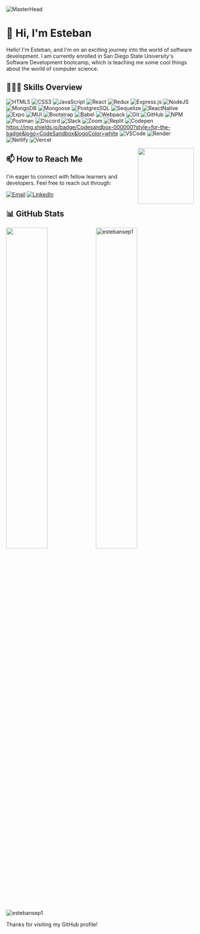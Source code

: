 ![MasterHead](https://user-images.githubusercontent.com/74038190/241765440-80728820-e06b-4f96-9c9e-9df46f0cc0a5.gif)

# 👋 Hi, I'm Esteban

Hello! I'm Esteban, and I'm on an exciting journey into the world of software development. I am currently enrolled in San Diego State University's Software Development bootcamp, which is teaching me some cool things about the world of computer science.

## 🧑🏻‍💻 Skills Overview
![HTML5](https://img.shields.io/badge/html5-%23E34F26.svg?style=for-the-badge&logo=html5&logoColor=white)
![CSS3](https://img.shields.io/badge/css3-%231572B6.svg?style=for-the-badge&logo=css3&logoColor=white)
![JavaScript](https://img.shields.io/badge/JavaScript-F7DF1E?style=for-the-badge&logo=javascript&logoColor=black)
![React](https://img.shields.io/badge/react-%2320232a.svg?style=for-the-badge&logo=react&logoColor=%2361DAFB)
![Redux](https://img.shields.io/badge/Redux-593D88?style=for-the-badge&logo=redux&logoColor=white)
![Express.js](https://img.shields.io/badge/express.js-%23404d59.svg?style=for-the-badge&logo=express&logoColor=%2361DAFB)
![NodeJS](https://img.shields.io/badge/node.js-6DA55F?style=for-the-badge&logo=node.js&logoColor=white)
![MongoDB](https://img.shields.io/badge/MongoDB-%234ea94b.svg?style=for-the-badge&logo=mongodb&logoColor=white)
![Mongoose](https://img.shields.io/badge/mongoose-C71A36?style=for-the-badge&logo=mongoose&logoColor=white)
![PostgresSQL](https://img.shields.io/badge/PostgreSQL-316192?style=for-the-badge&logo=postgresql&logoColor=white)
![Sequelize](https://img.shields.io/badge/Sequelize-52B0E7?style=for-the-badge&logo=Sequelize&logoColor=white)
![ReactNative](https://img.shields.io/badge/React_Native-20232A?style=for-the-badge&logo=react&logoColor=61DAFB)
![Expo](https://img.shields.io/badge/expo-1C1E24?style=for-the-badge&logo=expo&logoColor=#D04A37)
![MUI](https://img.shields.io/badge/MUI-%230081CB.svg?style=for-the-badge&logo=mui&logoColor=white)
![Bootstrap](https://img.shields.io/badge/Bootstrap-563D7C?style=for-the-badge&logo=bootstrap&logoColor=white)
![Babel](https://img.shields.io/badge/Babel-F9DC3e?style=for-the-badge&logo=babel&logoColor=black)
![Webpack](https://img.shields.io/badge/webpack-%238DD6F9.svg?style=for-the-badge&logo=webpack&logoColor=black)
![Git](https://img.shields.io/badge/git-%23F05033.svg?style=for-the-badge&logo=git&logoColor=white)
![GitHub](https://img.shields.io/badge/github-%23121011.svg?style=for-the-badge&logo=github&logoColor=white)
![NPM](https://img.shields.io/badge/npm-CB3837?style=for-the-badge&logo=npm&logoColor=white)
![Postman](https://img.shields.io/badge/Postman-FF6C37?style=for-the-badge&logo=Postman&logoColor=white)
![Discord](https://img.shields.io/badge/Discord-5865F2?style=for-the-badge&logo=discord&logoColor=white)
![Slack](https://img.shields.io/badge/Slack-4A154B?style=for-the-badge&logo=slack&logoColor=white)
![Zoom](https://img.shields.io/badge/Zoom-2D8CFF?style=for-the-badge&logo=zoom&logoColor=white)
![Replit](https://img.shields.io/badge/Replit-DD1200?style=for-the-badge&logo=Replit&logoColor=white)
![Codepen](https://img.shields.io/badge/Codepen-000000?style=for-the-badge&logo=codepen&logoColor=white)
https://img.shields.io/badge/Codesandbox-000000?style=for-the-badge&logo=CodeSandbox&logoColor=white
![VSCode](https://img.shields.io/badge/Visual_Studio_Code-0078D4?style=for-the-badge&logo=visual%20studio%20code&logoColor=white)
![Render](https://img.shields.io/badge/Render-%46E3B7.svg?style=for-the-badge&logo=render&logoColor=white)
![Netlify](https://img.shields.io/badge/netlify-%23000000.svg?style=for-the-badge&logo=netlify&logoColor=#00C7B7)
![Vercel](https://img.shields.io/badge/Vercel-000000?style=for-the-badge&logo=vercel&logoColor=white)

<img align="right" width="150" height="150" src="https://user-images.githubusercontent.com/74038190/235223599-0eadbd7c-c916-4f24-af9d-9242730e6172.gif?raw=true">

## 📫 How to Reach Me

I'm eager to connect with fellow learners and developers. Feel free to reach out through:

 [![Email](https://img.shields.io/badge/Email-%23EA4335?style=for-the-badge&logo=gmail&logoColor=white)](mailto:tebansd@icloud.com)
 [![LinkedIn](https://img.shields.io/badge/LinkedIn-%230077B5?style=for-the-badge&logo=linkedin&logoColor=white)](https://www.linkedin.com/in/esteban-sepulveda-a06789161)

## 📊 GitHub Stats

<div>
  <img width="47%" src="https://github-readme-stats.vercel.app/api?username=estebansep1&show_icons=true&theme=tokyonight" />
  <img width="47%" src="https://github-readme-streak-stats.herokuapp.com/?user=estebansep1&theme=tokyonight" alt="estebansep1" />
</div>

<img src="https://github-readme-stats.vercel.app/api/top-langs?username=estebansep1&show_icons=true&locale=en&layout=compact&theme=tokyonight" alt="estebansep1" />





Thanks for visiting my GitHub profile!

<!---
estebansep1/estebansep1 is a ✨ special ✨ repository because its `README.md` (this file) appears on your GitHub profile.
You can click the Preview link to take a look at your changes.
--->

